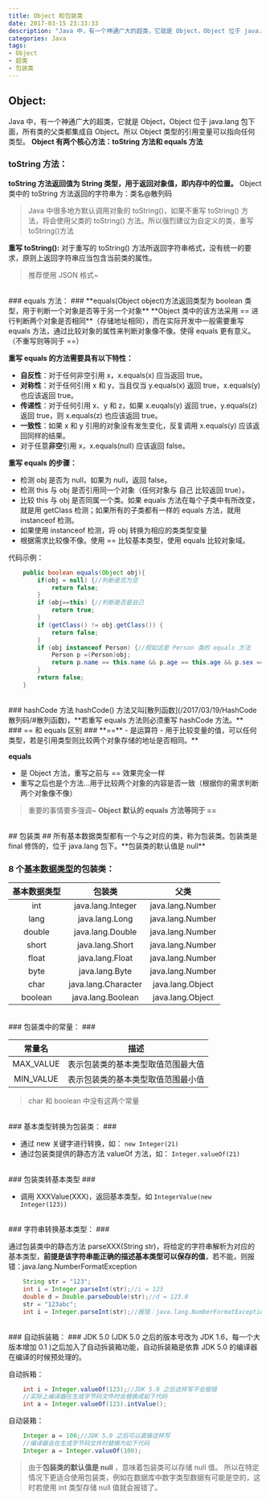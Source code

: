 ```yaml
---
title: Object 和包装类
date: 2017-03-15 23:33:33
description: "Java 中，有一个神通广大的超类，它就是 Object，Object 位于 java.lang 包下面，所有类的父类都集成自 Object。所以 Object 类型的引用变量可以指向任何类型。"
categories: Java
tags: 
- Object
- 超类
- 包装类
---
```


## Object: ##
Java 中，有一个神通广大的超类，它就是 Object，Object 位于 java.lang 包下面，所有类的父类都集成自 Object。所以 Object 类型的引用变量可以指向任何类型。
**Object 有两个核心方法：toString 方法和 equals 方法**

### toString 方法： ###
**toString 方法返回值为 String 类型，用于返回对象值，即内存中的位置。**
Object 类中的 toString 方法返回的字符串为：类名@散列码
>Java 中很多地方默认调用对象的 toString()，如果不重写 toString() 方法，将会使用父类的 toString() 方法。所以强烈建议为自定义的类，重写 toString()方法

**重写 toString():**
对于重写的 toString() 方法所返回字符串格式，没有统一的要求，原则上返回字符串应当包含当前类的属性。
>推荐使用 JSON 格式~

</br>
### equals 方法： ###
**equals(Object object)方法返回类型为 boolean 类型，用于判断一个对象是否等于另一个对象**
**Object 类中的该方法采用 == 进行判断两个对象是否相同**（存储地址相同），而在实际开发中一般需要重写 equals 方法，通过比较对象的属性来判断对象像不像。使得 equals 更有意义。（不重写则等同于 ==）

**重写 equals 的方法需要具有以下特性：**
- **自反性**：对于任何非空引用 x，x.equals(x) 应当返回 true。
- **对称性**：对于任何引用 x 和 y，当且仅当 y.equals(x) 返回 true，x.equals(y) 也应该返回 true。
- **传递性**：对于任何引用 x、y 和 z，如果 x.euqals(y) 返回 true，y.equals(z) 返回 true，则 x.equals(z) 也应该返回 true。
- **一致性**：如果 x 和 y 引用的对象没有发生变化，反复调用 x.equals(y) 应该返回同样的结果。
- 对于任意**非空**引用 x，x.equals(null) 应该返回 false。

**重写 equals 的步骤：**
- 检测 obj 是否为 null，如果为 null，返回 false。
- 检测 this 与 obj 是否引用同一个对象（任何对象与 自己 比较返回 true）。
- 比较 this 与 obj 是否同属一个类。如果 equals 方法在每个子类中有所改变，就是用 getClass 检测；如果所有的子类都有一样的 equals 方法，就用 instanceof 检测。
- 如果使用 instanceof 检测，将 obj 转换为相应的类类型变量
- 根据需求比较像不像。使用 == 比较基本类型，使用 equals 比较对象域。

代码示例：

```java
	public boolean equals(Object obj){
		if(obj = null) {//判断是否为空
			return false;
		}
		if (obj==this) {//判断是否是自己
			return true;
		}
		if (getClass() != obj.getClass()) {
			return false;
		}
		if (obj instanceof Person) {//假如这是 Person 类的 equals 方法
			Person p =(Person)obj;
			return p.name == this.name && p.age == this.age && p.sex == this.sex;//这里根据实际需求来写
		}
		return false;
	}
```

</br>
### hashCode 方法
hashCode() 方法又叫[散列函数](/2017/03/19/HashCode 散列码/#散列函数)，**若重写 equals 方法则必须重写 hashCode 方法。**

</br>
### == 和 equals 区别 ###
**==**
- 是运算符
- 用于比较变量的值，可以任何类型，若是引用类型则比较两个对象存储的地址是否相同。**

**equals**
- 是 Object 方法，重写之前与 == 效果完全一样
- 重写之后也是个方法...用于比较两个对象的内容是否一致（根据你的需求判断两个对象像不像）

>重要的事情要多强调~ **Object 默认的 equals 方法等同于 ==**

</br>
## 包装类 ##
所有基本数据类型都有一个与之对应的类，称为包装类。包装类是 final 修饰的，位于 java.lang 包下。**包装类的默认值是 null** 

### 8 个[基本数据类型](/2017/02/20/数据类型与类型转换/)的包装类： ###

|基本数据类型|包装类|父类|
|:---:|:---:|:---:|
|int|java.lang.Integer|java.lang.Number|
|lang|java.lang.Long|java.lang.Number|
|double|java.lang.Double|java.lang.Number|
|short|java.lang.Short|java.lang.Number|
|float|java.lang.Float|java.lang.Number|
|byte|java.lang.Byte|java.lang.Number|
|char|java.lang.Character|java.lang.Object|
|boolean|java.lang.Boolean|java.lang.Object|

</br>
### 包装类中的常量： ###

|常量名|描述|
|:--:|:--:|
|MAX_VALUE|表示包装类的基本类型取值范围最大值|
|MIN_VALUE|表示包装类的基本类型取值范围最小值|

>char 和 boolean 中没有这两个常量

</br>
### 基本类型转换为包装类： ###

- 通过 new 关键字进行转换，如： `new Integer(21)`
- 通过包装类提供的静态方法 valueOf 方法，如： `Integer.valueOf(21)`

</br>
### 包装类转基本类型 ###

- 调用 XXXValue(XXX)，返回基本类型。如 `IntegerValue(new Integer(123))`

</br>
### 字符串转换基本类型： ###

通过包装类中的静态方法 parseXXX(String str)，将给定的字符串解析为对应的基本类型，**前提是该字符串能正确的描述基本类型可以保存的值**，若不能，则报错：java.lang.NumberFormatException

```java
	String str = "123";
	int i = Integer.parseInt(str);//i = 123
	double d = Double.parseDouble(str);//d = 123.0
	str = "123abc";
	int i = Integer.parseInt(str);//报错：java.lang.NumberFormatException
```

</br>
### 自动拆装箱： ###
JDK 5.0 (JDK 5.0 之后的版本号改为 JDK 1.6，每一个大版本增加 0.1 )之后加入了自动拆装箱功能，自动拆装箱是依靠 JDK 5.0 的编译器在编译的时候预处理的。

自动拆箱：

```java
	int i = Integer.valueOf(123);//JDK 5.0 之后这样写不会报错
	//实际上编译器在生成字节码文件时会替换成如下代码
	int a = Integer.valueOf(123).intValue();
```

自动装箱：

```java
	Integer a = 100;//JDK 5.0 之后可以直接这样写
	//编译器会在生成字节码文件时替换为如下代码
	Integer a = Integer.valueOf(100);
```

>由于**包装类的默认值是 null** ，意味着包装类可以存储 null 值。
>所以在特定情况下更适合使用包装类，例如在数据库中数字类型数据有可能是空的，这时若使用 int 类型存储 null 值就会报错了。